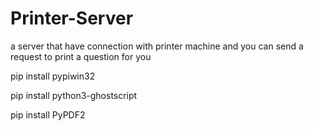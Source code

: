 # Printer-Server
a server that have connection with printer machine and you can send a request to print a question for you


pip install pypiwin32

pip install python3-ghostscript


pip install PyPDF2
